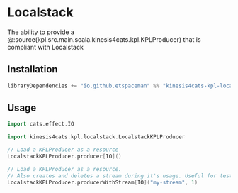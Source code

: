 # Localstack

The ability to provide a @:source(kpl.src.main.scala.kinesis4cats.kpl.KPLProducer) that is compliant with Localstack

## Installation

```scala
libraryDependencies += "io.github.etspaceman" %% "kinesis4cats-kpl-localstack" % "@VERSION@"
```

## Usage

```scala mdoc:compile-only
import cats.effect.IO

import kinesis4cats.kpl.localstack.LocalstackKPLProducer

// Load a KPLProducer as a resource
LocalstackKPLProducer.producer[IO]()

// Load a KPLProducer as a resource.
// Also creates and deletes a stream during it's usage. Useful for tests.
LocalstackKPLProducer.producerWithStream[IO]("my-stream", 1)
```
